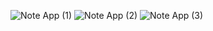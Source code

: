 ![Note App (1)](https://github.com/surbhipatel2903/StudyNotesApp/assets/121312365/f33c9ad9-4372-4734-b6e7-ee6a8d2af8b0)
![Note App (2)](https://github.com/surbhipatel2903/StudyNotesApp/assets/121312365/9ca392ab-b55f-469e-a1da-b57bda12d7e9)
![Note App (3)](https://github.com/surbhipatel2903/StudyNotesApp/assets/121312365/c3a72881-cbc7-4df1-b795-d0141b49e8aa)
